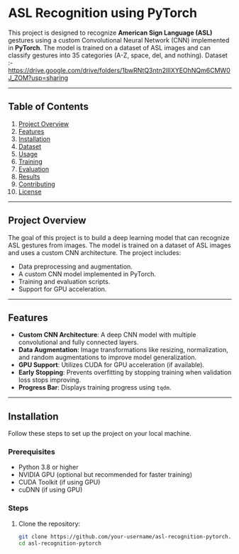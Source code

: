 # ASL Recognition using PyTorch

This project is designed to recognize **American Sign Language (ASL)** gestures using a custom Convolutional Neural Network (CNN) implemented in **PyTorch**. The model is trained on a dataset of ASL images and can classify gestures into 35 categories (A-Z, space, del, and nothing).
Dataset :- https://drive.google.com/drive/folders/1bwRNtQ3ntn2IlIXYEOhNQm6CMW0J_ZOM?usp=sharing

---

## Table of Contents
1. [Project Overview](#project-overview)
2. [Features](#features)
3. [Installation](#installation)
4. [Dataset](#dataset)
5. [Usage](#usage)
6. [Training](#training)
7. [Evaluation](#evaluation)
8. [Results](#results)
9. [Contributing](#contributing)
10. [License](#license)

---

## Project Overview
The goal of this project is to build a deep learning model that can recognize ASL gestures from images. The model is trained on a dataset of ASL images and uses a custom CNN architecture. The project includes:
- Data preprocessing and augmentation.
- A custom CNN model implemented in PyTorch.
- Training and evaluation scripts.
- Support for GPU acceleration.

---

## Features
- **Custom CNN Architecture**: A deep CNN model with multiple convolutional and fully connected layers.
- **Data Augmentation**: Image transformations like resizing, normalization, and random augmentations to improve model generalization.
- **GPU Support**: Utilizes CUDA for GPU acceleration (if available).
- **Early Stopping**: Prevents overfitting by stopping training when validation loss stops improving.
- **Progress Bar**: Displays training progress using `tqdm`.

---

## Installation
Follow these steps to set up the project on your local machine.

### Prerequisites
- Python 3.8 or higher
- NVIDIA GPU (optional but recommended for faster training)
- CUDA Toolkit (if using GPU)
- cuDNN (if using GPU)

### Steps
1. Clone the repository:
   ```bash
   git clone https://github.com/your-username/asl-recognition-pytorch.git
   cd asl-recognition-pytorch
